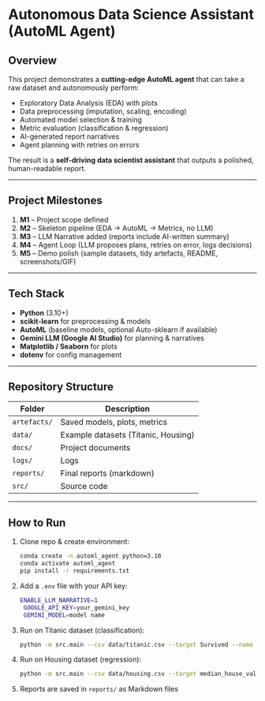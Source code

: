 # Autonomous Data Science Assistant (AutoML Agent)

## Overview
This project demonstrates a **cutting-edge AutoML agent** that can take a raw dataset and autonomously perform:
- Exploratory Data Analysis (EDA) with plots
- Data preprocessing (imputation, scaling, encoding)
- Automated model selection & training
- Metric evaluation (classification & regression)
- AI-generated report narratives
- Agent planning with retries on errors

The result is a **self-driving data scientist assistant** that outputs a polished, human-readable report.

---

## Project Milestones
1. **M1** – Project scope defined  
2. **M2** – Skeleton pipeline (EDA → AutoML → Metrics, no LLM)  
3. **M3** – LLM Narrative added (reports include AI-written summary)  
4. **M4** – Agent Loop (LLM proposes plans, retries on error, logs decisions)  
5. **M5** – Demo polish (sample datasets, tidy artefacts, README, screenshots/GIF)  

---

##  Tech Stack
- **Python** (3.10+)  
- **scikit-learn** for preprocessing & models  
- **AutoML** (baseline models, optional Auto-sklearn if available)  
- **Gemini LLM (Google AI Studio)** for planning & narratives  
- **Matplotlib / Seaborn** for plots  
- **dotenv** for config management  

---

## Repository Structure

| Folder | Description |
|--------|-------------|
| `artefacts/` | Saved models, plots, metrics |
| `data/` | Example datasets (Titanic, Housing) |
| `docs/` | Project documents |
| `logs/` | Logs |
| `reports/` | Final reports (markdown) |
| `src/` | Source code |

---

## How to Run

1. Clone repo & create environment:
   ```bash
   conda create -n automl_agent python=3.10
   conda activate automl_agent
   pip install -r requirements.txt
2. Add a `.env` file with your API key:
   ```bash
   ENABLE_LLM_NARRATIVE=1
    GOOGLE_API_KEY=your_gemini_key
    GEMINI_MODEL=model name
3. Run on Titanic dataset (classification):
   ```bash
   python -m src.main --csv data/titanic.csv --target Survived --name Titanic
4. Run on Housing dataset (regression):
   ```bash
   python -m src.main --csv data/housing.csv --target median_house_value --name Housing
5. Reports are saved in `reports/` as Markdown files


